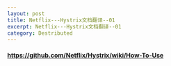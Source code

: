 ```yaml
---
layout: post
title: Netflix---Hystrix文档翻译--01
excerpt: Netflix---Hystrix文档翻译--01
category: Destributed
---
```


#### https://github.com/Netflix/Hystrix/wiki/How-To-Use
